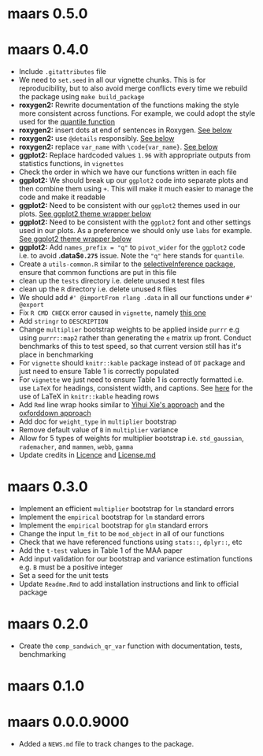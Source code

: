 # maars 0.5.0

# maars 0.4.0

* Include `.gitattributes` file
* We need to `set.seed` in all our vignette chunks. This is for 
reproducibility, but to also avoid merge conflicts every time we rebuild the 
package using `make build_package`
* **roxygen2:** Rewrite documentation of the functions making the style more 
consistent across functions. For example, we could adopt the style used for 
the [quantile function](https://www.rdocumentation.org/packages/stats/versions/3.6.2/topics/quantile)
* **roxygen2:** insert dots at end of sentences in Roxygen. 
[See below](https://github.com/shamindras/maars/issues/24?fbclid=IwAR0JsSrXZGUpYyuizsTFIL8Q0dUvOy_WVbUWBuvZlygg4rmjuo0rU5xNGvM#issuecomment-751913442)
* **roxygen2:** use `@details` responsibly. 
[See below](https://github.com/shamindras/maars/issues/24?fbclid=IwAR0JsSrXZGUpYyuizsTFIL8Q0dUvOy_WVbUWBuvZlygg4rmjuo0rU5xNGvM#issuecomment-751913442)
* **roxygen2:** replace `var_name` with `\code{var_name}`. 
[See below](https://github.com/shamindras/maars/issues/24?fbclid=IwAR0JsSrXZGUpYyuizsTFIL8Q0dUvOy_WVbUWBuvZlygg4rmjuo0rU5xNGvM#issuecomment-751913442)
* **ggplot2:** Replace hardcoded values `1.96` with appropriate outputs 
from statistics functions, in `vignettes`
* Check the order in which we have our functions written in each file
* **ggplot2:** We should break up our `ggplot2` code into separate plots 
and then combine them using `+`. This will make it much easier to manage the 
code and make it readable
* **ggplot2:** Need to be consistent with our `ggplot2` themes used in 
our plots. 
[See ggplot2 theme wrapper below](https://github.com/shamindras/maars/issues/24?fbclid=IwAR0JsSrXZGUpYyuizsTFIL8Q0dUvOy_WVbUWBuvZlygg4rmjuo0rU5xNGvM#issuecomment-751917061)
* **ggplot2:** Need to be consistent with the `ggplot2` font and 
other settings used in our plots. As a preference we should only 
use `labs` for example. 
[See ggplot2 theme wrapper below](https://github.com/shamindras/maars/issues/24?fbclid=IwAR0JsSrXZGUpYyuizsTFIL8Q0dUvOy_WVbUWBuvZlygg4rmjuo0rU5xNGvM#issuecomment-751917061)
* **ggplot2:** Add `names_prefix = "q"` to `pivot_wider` for 
the `ggplot2` code i.e. to avoid **.data$`0.275`** issue. Note 
the `"q"` here stands for `quantile`.
* Create a `utils-common.R` similar to the 
[selectiveInference package](https://github.com/selective-inference/R-software/blob/master/selectiveInference/R/funs.common.R#L87-L123), ensure that common functions are put in this file
* clean up the `tests` directory i.e. delete unused `R` test files
* clean up the `R` directory i.e. delete unused `R` files
* We should add `#' @importFrom rlang .data` in all our functions under `#' @export`
* Fix `R CMD CHECK` error caused in `vignette`, namely [this one](https://github.com/shamindras/maars/pull/21/checks?check_run_id=1555124560)
* Add `stringr` to `DESCRIPTION`
* Change `multiplier` bootstrap weights to be applied inside `purrr` e.g using `purrr::map2` rather than generating the `e` matrix up front. Conduct benchmarks of this to test speed, so that current version still has it's place in benchmarking
* For `vignette` should `knitr::kable` package instead of `DT` package and just need to ensure Table 1 is correctly populated
* For `vignette` we just need to ensure Table 1 is correctly formatted i.e. use `LaTeX` for headings, consistent width, and captions. See [here](https://bookdown.org/yihui/rmarkdown-cookbook/kable.html#escape-special-characters) for the use of LaTeX in `knitr::kable` heading rows
* Add `Rmd` line wrap hooks similar to [Yihui Xie's approach](https://github.com/yihui/knitr-examples/blob/master/077-wrap-output.Rmd#L14-L27) and the [oxforddown approach](https://github.com/ulyngs/oxforddown/blob/master/index.Rmd#L69-L72)
* Add doc for `weight_type` in `multiplier` bootstrap
* Remove default value of `B` in `multiplier` variance
* Allow for 5 types of weights for multiplier bootstrap i.e. `std_gaussian`, `rademacher`, and `mammen`, `webb`, `gamma`
* Update credits in [Licence](https://github.com/shamindras/maars/blob/main/LICENSE) and [License.md](https://github.com/shamindras/maars/blob/main/LICENSE.md)

# maars 0.3.0

* Implement an efficient `multiplier` bootstrap for `lm` standard errors
* Implement the `empirical` bootstrap for `lm` standard errors
* Implement the `empirical` bootstrap for `glm` standard errors
* Change the input `lm_fit` to be `mod_object` in all of our functions
* Check that we have referenced functions using `stats::`, `dplyr::`, etc
* Add the `t-test` values in Table 1 of the MAA paper
* Add input validation for our bootstrap and variance estimation functions 
e.g. `B` must be a positive integer
* Set a seed for the unit tests
* Update `Readme.Rmd` to add installation instructions and link to official package

# maars 0.2.0

* Create the `comp_sandwich_qr_var` function with documentation, tests, benchmarking

# maars 0.1.0

# maars 0.0.0.9000

* Added a `NEWS.md` file to track changes to the package.
